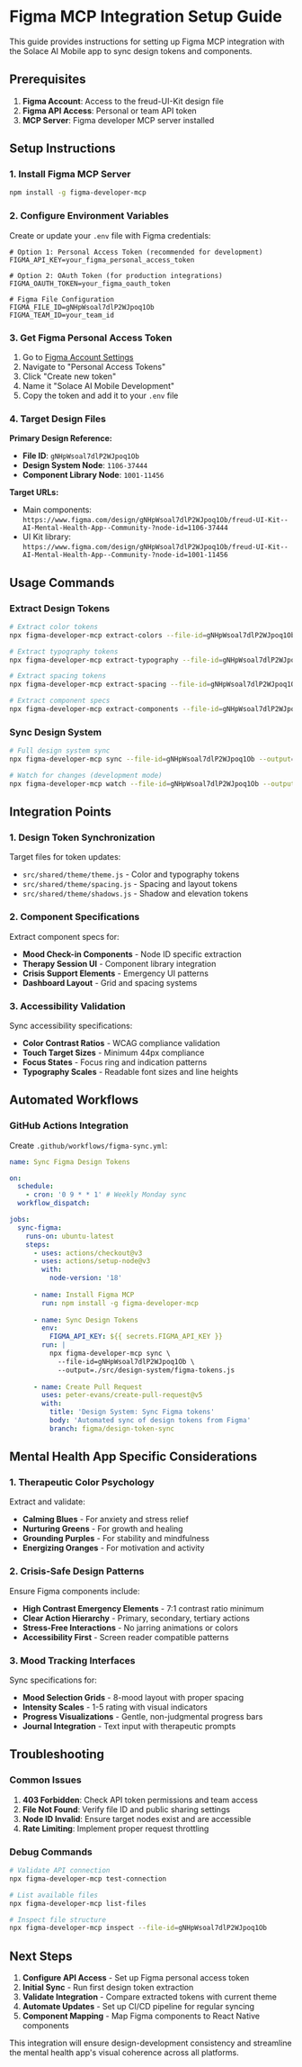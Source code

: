 # Figma MCP Integration Setup Guide

This guide provides instructions for setting up Figma MCP integration with the Solace AI Mobile app to sync design tokens and components.

## Prerequisites

1. **Figma Account**: Access to the freud-UI-Kit design file
2. **Figma API Access**: Personal or team API token
3. **MCP Server**: Figma developer MCP server installed

## Setup Instructions

### 1. Install Figma MCP Server

```bash
npm install -g figma-developer-mcp
```

### 2. Configure Environment Variables

Create or update your `.env` file with Figma credentials:

```env
# Option 1: Personal Access Token (recommended for development)
FIGMA_API_KEY=your_figma_personal_access_token

# Option 2: OAuth Token (for production integrations)
FIGMA_OAUTH_TOKEN=your_figma_oauth_token

# Figma File Configuration
FIGMA_FILE_ID=gNHpWsoal7dlP2WJpoq1Ob
FIGMA_TEAM_ID=your_team_id
```

### 3. Get Figma Personal Access Token

1. Go to [Figma Account Settings](https://www.figma.com/settings)
2. Navigate to "Personal Access Tokens"
3. Click "Create new token"
4. Name it "Solace AI Mobile Development"
5. Copy the token and add it to your `.env` file

### 4. Target Design Files

**Primary Design Reference:**
- **File ID**: `gNHpWsoal7dlP2WJpoq1Ob`
- **Design System Node**: `1106-37444`
- **Component Library Node**: `1001-11456`

**Target URLs:**
- Main components: `https://www.figma.com/design/gNHpWsoal7dlP2WJpoq1Ob/freud-UI-Kit--AI-Mental-Health-App--Community-?node-id=1106-37444`
- UI Kit library: `https://www.figma.com/design/gNHpWsoal7dlP2WJpoq1Ob/freud-UI-Kit--AI-Mental-Health-App--Community-?node-id=1001-11456`

## Usage Commands

### Extract Design Tokens

```bash
# Extract color tokens
npx figma-developer-mcp extract-colors --file-id=gNHpWsoal7dlP2WJpoq1Ob --node-id=1106-37444

# Extract typography tokens
npx figma-developer-mcp extract-typography --file-id=gNHpWsoal7dlP2WJpoq1Ob --node-id=1106-37444

# Extract spacing tokens
npx figma-developer-mcp extract-spacing --file-id=gNHpWsoal7dlP2WJpoq1Ob --node-id=1106-37444

# Extract component specs
npx figma-developer-mcp extract-components --file-id=gNHpWsoal7dlP2WJpoq1Ob --node-id=1001-11456
```

### Sync Design System

```bash
# Full design system sync
npx figma-developer-mcp sync --file-id=gNHpWsoal7dlP2WJpoq1Ob --output=./src/design-system/figma-tokens.js

# Watch for changes (development mode)
npx figma-developer-mcp watch --file-id=gNHpWsoal7dlP2WJpoq1Ob --output=./src/design-system/
```

## Integration Points

### 1. Design Token Synchronization

Target files for token updates:
- `src/shared/theme/theme.js` - Color and typography tokens
- `src/shared/theme/spacing.js` - Spacing and layout tokens
- `src/shared/theme/shadows.js` - Shadow and elevation tokens

### 2. Component Specifications

Extract component specs for:
- **Mood Check-in Components** - Node ID specific extraction
- **Therapy Session UI** - Component library integration
- **Crisis Support Elements** - Emergency UI patterns
- **Dashboard Layout** - Grid and spacing systems

### 3. Accessibility Validation

Sync accessibility specifications:
- **Color Contrast Ratios** - WCAG compliance validation
- **Touch Target Sizes** - Minimum 44px compliance
- **Focus States** - Focus ring and indication patterns
- **Typography Scales** - Readable font sizes and line heights

## Automated Workflows

### GitHub Actions Integration

Create `.github/workflows/figma-sync.yml`:

```yaml
name: Sync Figma Design Tokens

on:
  schedule:
    - cron: '0 9 * * 1' # Weekly Monday sync
  workflow_dispatch:

jobs:
  sync-figma:
    runs-on: ubuntu-latest
    steps:
      - uses: actions/checkout@v3
      - uses: actions/setup-node@v3
        with:
          node-version: '18'
      
      - name: Install Figma MCP
        run: npm install -g figma-developer-mcp
      
      - name: Sync Design Tokens
        env:
          FIGMA_API_KEY: ${{ secrets.FIGMA_API_KEY }}
        run: |
          npx figma-developer-mcp sync \
            --file-id=gNHpWsoal7dlP2WJpoq1Ob \
            --output=./src/design-system/figma-tokens.js
      
      - name: Create Pull Request
        uses: peter-evans/create-pull-request@v5
        with:
          title: 'Design System: Sync Figma tokens'
          body: 'Automated sync of design tokens from Figma'
          branch: figma/design-token-sync
```

## Mental Health App Specific Considerations

### 1. Therapeutic Color Psychology
Extract and validate:
- **Calming Blues** - For anxiety and stress relief
- **Nurturing Greens** - For growth and healing
- **Grounding Purples** - For stability and mindfulness
- **Energizing Oranges** - For motivation and activity

### 2. Crisis-Safe Design Patterns
Ensure Figma components include:
- **High Contrast Emergency Elements** - 7:1 contrast ratio minimum
- **Clear Action Hierarchy** - Primary, secondary, tertiary actions
- **Stress-Free Interactions** - No jarring animations or colors
- **Accessibility First** - Screen reader compatible patterns

### 3. Mood Tracking Interfaces
Sync specifications for:
- **Mood Selection Grids** - 8-mood layout with proper spacing
- **Intensity Scales** - 1-5 rating with visual indicators
- **Progress Visualizations** - Gentle, non-judgmental progress bars
- **Journal Integration** - Text input with therapeutic prompts

## Troubleshooting

### Common Issues

1. **403 Forbidden**: Check API token permissions and team access
2. **File Not Found**: Verify file ID and public sharing settings
3. **Node ID Invalid**: Ensure target nodes exist and are accessible
4. **Rate Limiting**: Implement proper request throttling

### Debug Commands

```bash
# Validate API connection
npx figma-developer-mcp test-connection

# List available files
npx figma-developer-mcp list-files

# Inspect file structure
npx figma-developer-mcp inspect --file-id=gNHpWsoal7dlP2WJpoq1Ob
```

## Next Steps

1. **Configure API Access** - Set up Figma personal access token
2. **Initial Sync** - Run first design token extraction
3. **Validate Integration** - Compare extracted tokens with current theme
4. **Automate Updates** - Set up CI/CD pipeline for regular syncing
5. **Component Mapping** - Map Figma components to React Native components

This integration will ensure design-development consistency and streamline the mental health app's visual coherence across all platforms.